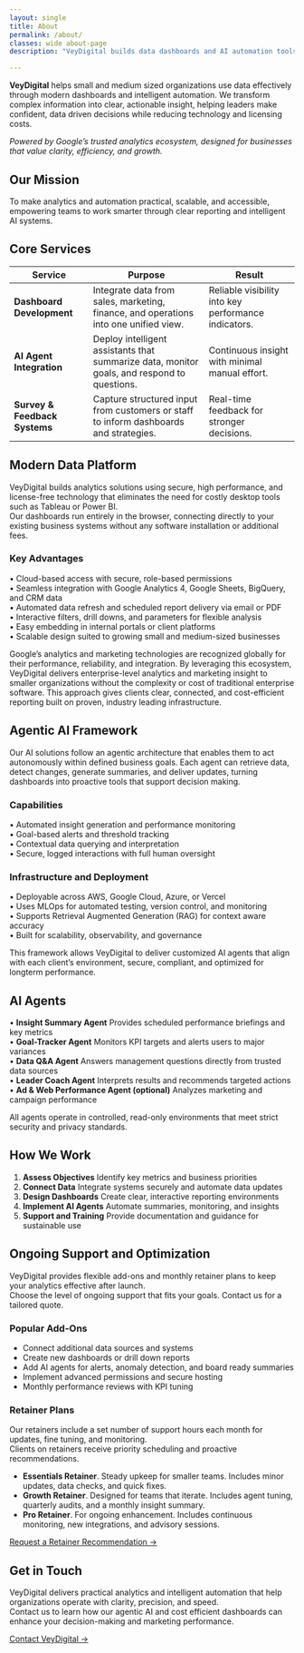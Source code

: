 ```yaml
---
layout: single
title: About
permalink: /about/
classes: wide about-page
description: "VeyDigital builds data dashboards and AI automation tools that help small and medium businesses make faster, informed decisions."

---
```

**VeyDigital** helps small and medium sized organizations use data effectively through modern dashboards and intelligent automation. We transform complex information into clear, actionable insight, helping leaders make confident, data driven decisions while reducing technology and licensing costs.   

*Powered by Google’s trusted analytics ecosystem, designed for businesses that value clarity, efficiency, and growth.*

## Our Mission
To make analytics and automation practical, scalable, and accessible, empowering teams to work smarter through clear reporting and intelligent AI systems.

## Core Services

| **Service** | **Purpose** | **Result** |
|--------------|-------------|-------------|
| **Dashboard Development** | Integrate data from sales, marketing, finance, and operations into one unified view. | Reliable visibility into key performance indicators. |
| **AI Agent Integration** | Deploy intelligent assistants that summarize data, monitor goals, and respond to questions. | Continuous insight with minimal manual effort. |
| **Survey & Feedback Systems** | Capture structured input from customers or staff to inform dashboards and strategies. | Real-time feedback for stronger decisions. |

## Modern Data Platform

VeyDigital builds analytics solutions using secure, high performance, and license-free technology that eliminates the need for costly desktop tools such as Tableau or Power BI.  
Our dashboards run entirely in the browser, connecting directly to your existing business systems without any software installation or additional fees.

### Key Advantages
• Cloud-based access with secure, role-based permissions  
• Seamless integration with Google Analytics 4, Google Sheets, BigQuery, and CRM data  
• Automated data refresh and scheduled report delivery via email or PDF  
• Interactive filters, drill downs, and parameters for flexible analysis  
• Easy embedding in internal portals or client platforms  
• Scalable design suited to growing small and medium-sized businesses  

Google’s analytics and marketing technologies are recognized globally for their performance, reliability, and integration. By leveraging this ecosystem, VeyDigital delivers enterprise-level analytics and marketing insight to smaller organizations without the complexity or cost of traditional enterprise software. This approach gives clients clear, connected, and cost-efficient reporting built on proven, industry leading infrastructure.

## Agentic AI Framework

Our AI solutions follow an agentic architecture that enables them to act autonomously within defined business goals. Each agent can retrieve data, detect changes, generate summaries, and deliver updates, turning dashboards into proactive tools that support decision making. 


### Capabilities
• Automated insight generation and performance monitoring  
• Goal-based alerts and threshold tracking  
• Contextual data querying and interpretation  
• Secure, logged interactions with full human oversight  

### Infrastructure and Deployment
• Deployable across AWS, Google Cloud, Azure, or Vercel  
• Uses MLOps for automated testing, version control, and monitoring  
• Supports Retrieval Augmented Generation (RAG) for context aware accuracy  
• Built for scalability, observability, and governance  

This framework allows VeyDigital to deliver customized AI agents that align with each client’s environment, secure, compliant, and optimized for longterm performance.

## AI Agents

• **Insight Summary Agent**  Provides scheduled performance briefings and key metrics  
• **Goal-Tracker Agent**  Monitors KPI targets and alerts users to major variances  
• **Data Q&A Agent**  Answers management questions directly from trusted data sources  
• **Leader Coach Agent**  Interprets results and recommends targeted actions  
• **Ad & Web Performance Agent (optional)**  Analyzes marketing and campaign performance  

All agents operate in controlled, read-only environments that meet strict security and privacy standards.

## How We Work

1. **Assess Objectives**  Identify key metrics and business priorities  
2. **Connect Data**  Integrate systems securely and automate data updates  
3. **Design Dashboards**  Create clear, interactive reporting environments  
4. **Implement AI Agents**  Automate summaries, monitoring, and insights  
5. **Support and Training**  Provide documentation and guidance for sustainable use  

## Ongoing Support and Optimization

VeyDigital provides flexible add-ons and monthly retainer plans to keep your analytics effective after launch.  
Choose the level of ongoing support that fits your goals. Contact us for a tailored quote.

### Popular Add-Ons
- Connect additional data sources and systems
- Create new dashboards or drill down reports
- Add AI agents for alerts, anomaly detection, and board ready summaries
- Implement advanced permissions and secure hosting
- Monthly performance reviews with KPI tuning

### Retainer Plans
Our retainers include a set number of support hours each month for updates, fine tuning, and monitoring.  
Clients on retainers receive priority scheduling and proactive recommendations.

- **Essentials Retainer**. Steady upkeep for smaller teams. Includes minor updates, data checks, and quick fixes.
- **Growth Retainer**. Designed for teams that iterate. Includes agent tuning, quarterly audits, and a monthly insight summary.
- **Pro Retainer**. For ongoing enhancement. Includes continuous monitoring, new integrations, and advisory sessions.

[Request a Retainer Recommendation →](/contact/)



## Get in Touch

VeyDigital delivers practical analytics and intelligent automation that help organizations operate with clarity, precision, and speed.  
Contact us to learn how our agentic AI and cost efficient dashboards can enhance your decision-making and marketing performance.

[Contact VeyDigital →](#)
